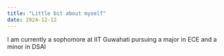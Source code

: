 ```yaml
---
title: "Little bit about myself"
date: 2024-12-12
---
```

I am currently a sophomore at IIT Guwahati pursuing a major in ECE and a minor in DSAI
